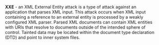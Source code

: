 **XXE** - an XML External Entity attack is a type of attack against an application that parses XML input. This attack occurs when XML input containing a reference to an external entity is processed by a weakly configured XML parser. Parsed XML documents can contain XML entities with URIs that resolve to documents outside of the intended sphere of control. Tainted data may be located within the document type declaration (DTD) and point to inner system files.